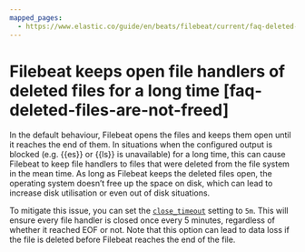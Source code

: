 ```yaml
---
mapped_pages:
  - https://www.elastic.co/guide/en/beats/filebeat/current/faq-deleted-files-are-not-freed.html
---
```


# Filebeat keeps open file handlers of deleted files for a long time [faq-deleted-files-are-not-freed]

In the default behaviour, Filebeat opens the files and keeps them open until it reaches the end of them.  In situations when the configured output is blocked (e.g. {{es}} or {{ls}} is unavailable) for a long time, this can cause Filebeat to keep file handlers to files that were deleted from the file system in the mean time. As long as Filebeat keeps the deleted files open, the operating system doesn’t free up the space on disk, which can lead to increase disk utilisation or even out of disk situations.

To mitigate this issue, you can set the [`close_timeout`](/reference/filebeat/filebeat-input-log.md#filebeat-input-log-close-timeout) setting to `5m`. This will ensure every file handler is closed once every 5 minutes, regardless of whether it reached EOF or not. Note that this option can lead to data loss if the file is deleted before Filebeat reaches the end of the file.

